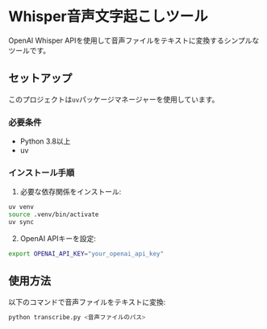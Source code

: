 # Whisper音声文字起こしツール

OpenAI Whisper APIを使用して音声ファイルをテキストに変換するシンプルなツールです。

## セットアップ

このプロジェクトは`uv`パッケージマネージャーを使用しています。

### 必要条件

- Python 3.8以上
- uv

### インストール手順

1. 必要な依存関係をインストール:

```bash
uv venv
source .venv/bin/activate
uv sync
```

2. OpenAI APIキーを設定:

```bash
export OPENAI_API_KEY="your_openai_api_key"
```

## 使用方法

以下のコマンドで音声ファイルをテキストに変換:

```bash
python transcribe.py <音声ファイルのパス>
```

